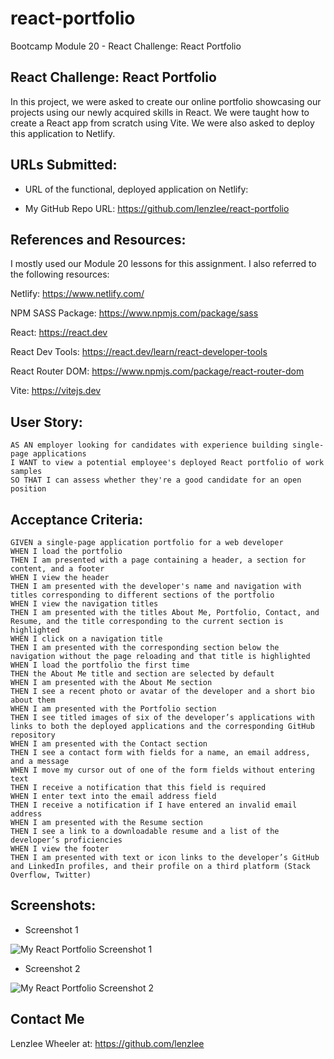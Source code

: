 # react-portfolio
Bootcamp Module 20 - React Challenge: React Portfolio

## React Challenge: React Portfolio
In this project, we were asked to create our online portfolio showcasing our projects using our newly acquired skills in React. We were taught how to create a React app from scratch using Vite. We were also asked to deploy this application to Netlify.

## URLs Submitted:

* URL of the functional, deployed application on Netlify: 

* My GitHub Repo URL: https://github.com/lenzlee/react-portfolio

## References and Resources: 

I mostly used our Module 20 lessons for this assignment. I also referred to the following resources: 

Netlify: https://www.netlify.com/

NPM SASS Package: https://www.npmjs.com/package/sass 

React: https://react.dev 

React Dev Tools: https://react.dev/learn/react-developer-tools

React Router DOM: https://www.npmjs.com/package/react-router-dom 

Vite: https://vitejs.dev 

## User Story:

```
AS AN employer looking for candidates with experience building single-page applications
I WANT to view a potential employee's deployed React portfolio of work samples
SO THAT I can assess whether they're a good candidate for an open position
```

## Acceptance Criteria:

```
GIVEN a single-page application portfolio for a web developer
WHEN I load the portfolio
THEN I am presented with a page containing a header, a section for content, and a footer
WHEN I view the header
THEN I am presented with the developer's name and navigation with titles corresponding to different sections of the portfolio
WHEN I view the navigation titles
THEN I am presented with the titles About Me, Portfolio, Contact, and Resume, and the title corresponding to the current section is highlighted
WHEN I click on a navigation title
THEN I am presented with the corresponding section below the navigation without the page reloading and that title is highlighted
WHEN I load the portfolio the first time
THEN the About Me title and section are selected by default
WHEN I am presented with the About Me section
THEN I see a recent photo or avatar of the developer and a short bio about them
WHEN I am presented with the Portfolio section
THEN I see titled images of six of the developer’s applications with links to both the deployed applications and the corresponding GitHub repository
WHEN I am presented with the Contact section
THEN I see a contact form with fields for a name, an email address, and a message
WHEN I move my cursor out of one of the form fields without entering text
THEN I receive a notification that this field is required
WHEN I enter text into the email address field
THEN I receive a notification if I have entered an invalid email address
WHEN I am presented with the Resume section
THEN I see a link to a downloadable resume and a list of the developer’s proficiencies
WHEN I view the footer
THEN I am presented with text or icon links to the developer’s GitHub and LinkedIn profiles, and their profile on a third platform (Stack Overflow, Twitter)
```

## Screenshots:

* Screenshot 1

![My React Portfolio Screenshot 1]( )

* Screenshot 2

![My React Portfolio Screenshot 2]( )

## Contact Me
Lenzlee Wheeler at: https://github.com/lenzlee 